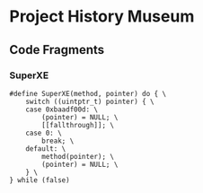 Project History Museum
======================

Code Fragments
--------------

### SuperXE

```
#define SuperXE(method, pointer) do { \
	switch ((uintptr_t) pointer) { \
	case 0xbaadf00d: \
		(pointer) = NULL; \
		[[fallthrough]]; \
	case 0: \
		break; \
	default: \
		method(pointer); \
		(pointer) = NULL; \
	} \
} while (false)
```
